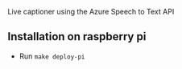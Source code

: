 Live captioner using the Azure Speech to Text API


## Installation on raspberry pi
* Run `make deploy-pi`
